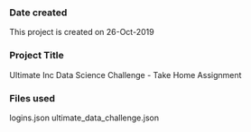 ### Date created
This project is created on 26-Oct-2019

### Project Title
Ultimate Inc Data Science Challenge - Take Home Assignment

### Files used
logins.json
ultimate_data_challenge.json


 

